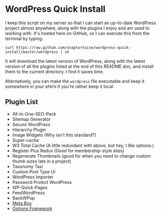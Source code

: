 WordPress Quick Install
=======================

I keep this script on my server so that I can start an up-to-date WordPress project almost anywhere, along with the plugins I enjoy and am used to working with.  It's hosted here on GitHub, so I can execute this from the terminal by typing:

`curl https://raw.github.com/snaptortoise/wordpress-quick-install/master/wordpress | sh`

It will download the latest version of WordPress, along with the latest version of all the plugins listed at the end of this README doc, and install them to the current directory.  I find it saves time.

Alternatively, you can make the `wordpress`  file executable and keep it somewhere in your `$PATH` if you're rather keep it local.

Plugin List
-----------
- All-in-One-SEO-Pack
- Sitemap Generator
- Secure WordPress
- Hierarchy Plugin
- Image Widgets (Why isn't this standard?)
- Super-cache
- W3 Total Cache (A little redundant with above, but hey, I like options.)
- Register Plus Redux (Good for membership-style sites)
- Regenerate Thumbnails (good for when you need to change custom thumb sizes late in a project)
- Taxonomy Taxi
- Custom Post Type UI 
- WordPress Importer
- Password Protect WordPress
- WP-Quick-Pages
- FeedWordPress
- BackWPup
- [Meta Box](http://wordpress.org/plugins/meta-box/)
- [Options Framework](http://wordpress.org/plugins/options-framework/)
